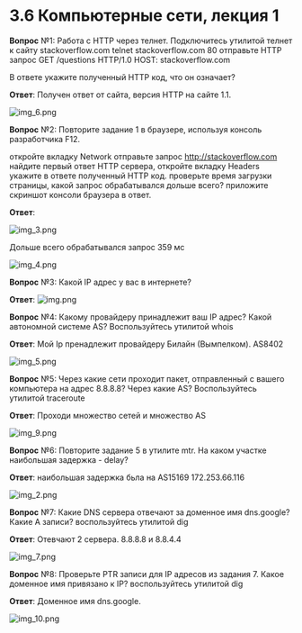 # 3.6 Компьютерные сети, лекция 1

**Вопрос** №1: Работа c HTTP через телнет.
Подключитесь утилитой телнет к сайту stackoverflow.com telnet stackoverflow.com 80
отправьте HTTP запрос
GET /questions HTTP/1.0
HOST: stackoverflow.com

В ответе укажите полученный HTTP код, что он означает?

**Ответ**: Получен ответ от сайта, версия HTTP на сайте 1.1.

![img_6.png](img_6.png) 

**Вопрос** №2: Повторите задание 1 в браузере, используя консоль разработчика F12.

откройте вкладку Network
отправьте запрос http://stackoverflow.com
найдите первый ответ HTTP сервера, откройте вкладку Headers
укажите в ответе полученный HTTP код.
проверьте время загрузки страницы, какой запрос обрабатывался дольше всего?
приложите скриншот консоли браузера в ответ.

**Ответ**:

![img_3.png](img_3.png)

Дольше всего обрабатывался запрос 359 мс

![img_4.png](img_4.png)

**Вопрос** №3: Какой IP адрес у вас в интернете?

**Ответ**: ![img.png](img.png)

**Вопрос** №4: Какому провайдеру принадлежит ваш IP адрес? Какой автономной системе AS? Воспользуйтесь утилитой whois

**Ответ**:  Мой Ip пренадлежит провайдеру Билайн (Вымпелком). AS8402

![img_5.png](img_5.png)

**Вопрос** №5: Через какие сети проходит пакет, отправленный с вашего компьютера на адрес 8.8.8.8? Через какие AS? Воспользуйтесь утилитой traceroute

**Ответ**: Проходи множество сетей и множество AS

![img_9.png](img_9.png)

**Вопрос** №6: Повторите задание 5 в утилите mtr. На каком участке наибольшая задержка - delay?

**Ответ**:  наибольшая задержка бьла на AS15169  172.253.66.116 

![img_2.png](img_2.png)

**Вопрос** №7: Какие DNS сервера отвечают за доменное имя dns.google? Какие A записи? воспользуйтесь утилитой dig

**Ответ**: Отевчают 2 сервера. 8.8.8.8 и 8.8.4.4

![img_7.png](img_7.png)

**Вопрос** №8: Проверьте PTR записи для IP адресов из задания 7. Какое доменное имя привязано к IP? воспользуйтесь утилитой dig

**Ответ**: Доменное имя dns.google.

![img_10.png](img_10.png)
